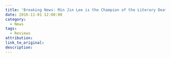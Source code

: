 ```yaml
---
title: 'Breaking News: Min Jin Lee is the Champion of the Literary Death Match: Brooklyn Episode 8'
date: 2016-11-01 12:00:00
category:
  - News
tags:
  - Reviews
attribution:
link_to_original:
description:
---
```

